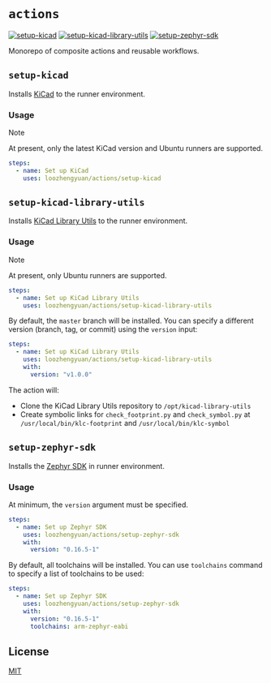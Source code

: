 # `actions`

[![setup-kicad](https://github.com/loozhengyuan/actions/actions/workflows/setup-kicad.yml/badge.svg)](https://github.com/loozhengyuan/actions/actions/workflows/setup-kicad.yml)
[![setup-kicad-library-utils](https://github.com/loozhengyuan/actions/actions/workflows/setup-kicad-library-utils.yml/badge.svg)](https://github.com/loozhengyuan/actions/actions/workflows/setup-kicad-library-utils.yml)
[![setup-zephyr-sdk](https://github.com/loozhengyuan/actions/actions/workflows/setup-zephyr-sdk.yml/badge.svg)](https://github.com/loozhengyuan/actions/actions/workflows/setup-zephyr-sdk.yml)

Monorepo of composite actions and reusable workflows.

## `setup-kicad`

Installs [KiCad](https://www.kicad.org) to the runner environment.

### Usage

> [!NOTE]
> At present, only the latest KiCad version and Ubuntu runners are supported.

```yaml
steps:
  - name: Set up KiCad
    uses: loozhengyuan/actions/setup-kicad
```

## `setup-kicad-library-utils`

Installs [KiCad Library Utils](https://gitlab.com/kicad/libraries/kicad-library-utils) to the runner environment.

### Usage

> [!NOTE]
> At present, only Ubuntu runners are supported.

```yaml
steps:
  - name: Set up KiCad Library Utils
    uses: loozhengyuan/actions/setup-kicad-library-utils
```

By default, the `master` branch will be installed. You can specify a different version (branch, tag, or commit) using the `version` input:

```yaml
steps:
  - name: Set up KiCad Library Utils
    uses: loozhengyuan/actions/setup-kicad-library-utils
    with:
      version: "v1.0.0"
```

The action will:
- Clone the KiCad Library Utils repository to `/opt/kicad-library-utils`
- Create symbolic links for `check_footprint.py` and `check_symbol.py` at `/usr/local/bin/klc-footprint` and `/usr/local/bin/klc-symbol`

## `setup-zephyr-sdk`

Installs the [Zephyr SDK](https://github.com/zephyrproject-rtos/sdk-ng) in runner environment.

### Usage

At minimum, the `version` argument must be specified.

```yaml
steps:
  - name: Set up Zephyr SDK
    uses: loozhengyuan/actions/setup-zephyr-sdk
    with:
      version: "0.16.5-1"
```

By default, all toolchains will be installed. You can use `toolchains` command to specify a list of toolchains to be used:

```yaml
steps:
  - name: Set up Zephyr SDK
    uses: loozhengyuan/actions/setup-zephyr-sdk
    with:
      version: "0.16.5-1"
      toolchains: arm-zephyr-eabi
```

## License

[MIT](https://choosealicense.com/licenses/mit/)
